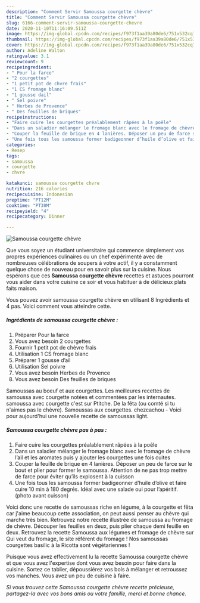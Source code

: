 ```yaml
---
description: "Comment Servir Samoussa courgette chèvre"
title: "Comment Servir Samoussa courgette chèvre"
slug: 6166-comment-servir-samoussa-courgette-chevre
date: 2020-11-10T11:16:09.511Z
image: https://img-global.cpcdn.com/recipes/f973f1aa39a80de6/751x532cq70/samoussa-courgette-chevre-photo-principale-de-la-recette.jpg
thumbnail: https://img-global.cpcdn.com/recipes/f973f1aa39a80de6/751x532cq70/samoussa-courgette-chevre-photo-principale-de-la-recette.jpg
cover: https://img-global.cpcdn.com/recipes/f973f1aa39a80de6/751x532cq70/samoussa-courgette-chevre-photo-principale-de-la-recette.jpg
author: Adeline Walton
ratingvalue: 3.1
reviewcount: 9
recipeingredient:
- " Pour la farce"
- "2 courgettes"
- "1 petit pot de chvre frais"
- "1 CS fromage blanc"
- "1 gousse dail"
- " Sel poivre"
- " Herbes de Provence"
- " Des feuilles de briques"
recipeinstructions:
- "Faire cuire les courgettes préalablement râpées à la poêle"
- "Dans un saladier mélanger le fromage blanc avec le fromage de chèvre l’ail et les aromates puis y ajouter les courgettes une fois cuites"
- "Couper la feuille de brique en 4 lanières. Déposer un peu de farce sur le bout et plier pour former le samoussa. Attention de ne pas trop mettre de farce pour éviter qu’ils explosent à la cuisson"
- "Une fois tous les samoussa former badigeonner d’huile d’olive et faire cuire 10 min à 180 degrés. Idéal avec une salade oui pour l’apéritif. (photo avant cuisson)"
categories:
- Resep
tags:
- samoussa
- courgette
- chvre

katakunci: samoussa courgette chvre 
nutrition: 216 calories
recipecuisine: Indonesian
preptime: "PT12M"
cooktime: "PT30M"
recipeyield: "4"
recipecategory: Dinner

---
```



![Samoussa courgette chèvre](https://img-global.cpcdn.com/recipes/f973f1aa39a80de6/751x532cq70/samoussa-courgette-chevre-photo-principale-de-la-recette.jpg)

Que vous soyez un étudiant universitaire qui commence simplement vos propres expériences culinaires ou un chef expérimenté avec de nombreuses célébrations de soupers à votre actif, il y a constamment quelque chose de nouveau pour en savoir plus sur la cuisine. Nous espérons que ces <strong> Samoussa courgette chèvre </strong> recettes et astuces pourront vous aider dans votre cuisine ce soir et vous habituer à de délicieux plats faits maison.

<!--inarticleads1-->

Vous pouvez avoir samoussa courgette chèvre en utilisant 8 Ingrédients et 4 pas. Voici comment vous atteindre cette.

##### Ingrédients de samoussa courgette chèvre :

1. Préparer  Pour la farce
1. Vous avez besoin 2 courgettes
1. Fournir 1 petit pot de chèvre frais
1. Utilisation 1 CS fromage blanc
1. Préparer 1 gousse d’ail
1. Utilisation  Sel poivre
1. Vous avez besoin  Herbes de Provence
1. Vous avez besoin  Des feuilles de briques


Samoussas au boeuf et aux courgettes. Les meilleures recettes de samoussa avec courgette notées et commentées par les internautes. samoussa avec courgette c&#39;est sur Ptitche. De la fêta (ou comté si tu n&#39;aimes pas le chèvre). Samoussas aux courgettes. chezcachou - Voici pour aujourd&#39;hui une nouvelle recette de samoussas light. 

<!--inarticleads2-->

##### Samoussa courgette chèvre pas à pas :

1. Faire cuire les courgettes préalablement râpées à la poêle
1. Dans un saladier mélanger le fromage blanc avec le fromage de chèvre l’ail et les aromates puis y ajouter les courgettes une fois cuites
1. Couper la feuille de brique en 4 lanières. Déposer un peu de farce sur le bout et plier pour former le samoussa. Attention de ne pas trop mettre de farce pour éviter qu’ils explosent à la cuisson
1. Une fois tous les samoussa former badigeonner d’huile d’olive et faire cuire 10 min à 180 degrés. Idéal avec une salade oui pour l’apéritif. (photo avant cuisson)


Voici donc une recette de samoussas riche en légume, à la courgette et fêta car j&#39;aime beaucoup cette association, on peut aussi penser au chèvre qui marche très bien. Retrouvez notre recette illustrée de samoussa au fromage de chèvre. Découper les feuilles en deux, puis plier chaque demi feuille en deux. Retrouvez la recette Samoussa aux légumes et fromage de chèvre sur Qui veut du fromage, le site référent du fromage ! Nos samoussas courgettes basilic à la Ricotta sont végétariennes ! 

<!--inarticleads1-->

<p>
Puisque vous avez effectivement lu la recette Samoussa courgette chèvre et que vous avez l'expertise dont vous avez besoin pour faire dans la cuisine. Sortez ce tablier, dépoussiérez vos bols à mélanger et retroussez vos manches. Vous avez un peu de cuisine à faire.
</p>

<p>
<i>Si vous trouvez cette Samoussa courgette chèvre recette précieuse, partagez-la avec vos bons amis ou votre famille, merci et bonne chance.</i>
</p>
